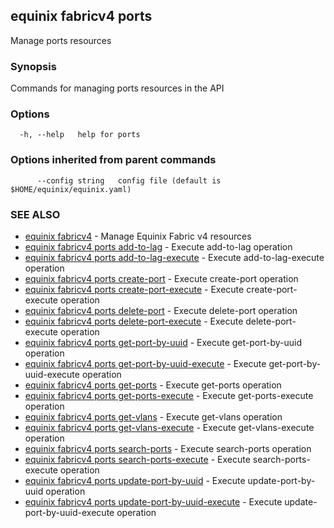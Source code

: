 ## equinix fabricv4 ports

Manage ports resources

### Synopsis

Commands for managing ports resources in the API

### Options

```
  -h, --help   help for ports
```

### Options inherited from parent commands

```
      --config string   config file (default is $HOME/equinix/equinix.yaml)
```

### SEE ALSO

* [equinix fabricv4](equinix_fabricv4.md)	 - Manage Equinix Fabric v4 resources
* [equinix fabricv4 ports add-to-lag](equinix_fabricv4_ports_add-to-lag.md)	 - Execute add-to-lag operation
* [equinix fabricv4 ports add-to-lag-execute](equinix_fabricv4_ports_add-to-lag-execute.md)	 - Execute add-to-lag-execute operation
* [equinix fabricv4 ports create-port](equinix_fabricv4_ports_create-port.md)	 - Execute create-port operation
* [equinix fabricv4 ports create-port-execute](equinix_fabricv4_ports_create-port-execute.md)	 - Execute create-port-execute operation
* [equinix fabricv4 ports delete-port](equinix_fabricv4_ports_delete-port.md)	 - Execute delete-port operation
* [equinix fabricv4 ports delete-port-execute](equinix_fabricv4_ports_delete-port-execute.md)	 - Execute delete-port-execute operation
* [equinix fabricv4 ports get-port-by-uuid](equinix_fabricv4_ports_get-port-by-uuid.md)	 - Execute get-port-by-uuid operation
* [equinix fabricv4 ports get-port-by-uuid-execute](equinix_fabricv4_ports_get-port-by-uuid-execute.md)	 - Execute get-port-by-uuid-execute operation
* [equinix fabricv4 ports get-ports](equinix_fabricv4_ports_get-ports.md)	 - Execute get-ports operation
* [equinix fabricv4 ports get-ports-execute](equinix_fabricv4_ports_get-ports-execute.md)	 - Execute get-ports-execute operation
* [equinix fabricv4 ports get-vlans](equinix_fabricv4_ports_get-vlans.md)	 - Execute get-vlans operation
* [equinix fabricv4 ports get-vlans-execute](equinix_fabricv4_ports_get-vlans-execute.md)	 - Execute get-vlans-execute operation
* [equinix fabricv4 ports search-ports](equinix_fabricv4_ports_search-ports.md)	 - Execute search-ports operation
* [equinix fabricv4 ports search-ports-execute](equinix_fabricv4_ports_search-ports-execute.md)	 - Execute search-ports-execute operation
* [equinix fabricv4 ports update-port-by-uuid](equinix_fabricv4_ports_update-port-by-uuid.md)	 - Execute update-port-by-uuid operation
* [equinix fabricv4 ports update-port-by-uuid-execute](equinix_fabricv4_ports_update-port-by-uuid-execute.md)	 - Execute update-port-by-uuid-execute operation

